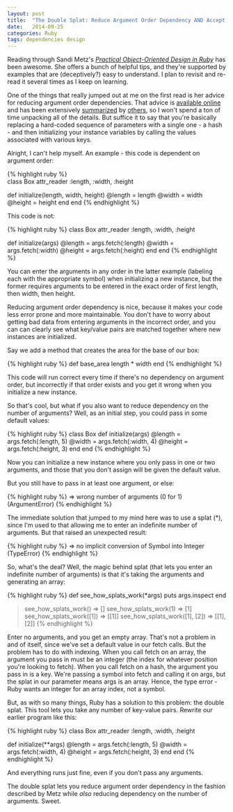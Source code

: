 ```yaml
---
layout: post
title:  "The Double Splat: Reduce Argument Order Dependency AND Accept an Indefinite Number of Arguments"
date:   2014-09-25 
categories: Ruby
tags: dependencies design
---
```


Reading through Sandi Metz's [*Practical Object-Oriented Design in Ruby*][poodr] has been awesome. She offers a bunch of helpful tips, and they're supported by examples that are (deceptively?) easy to understand. I plan to revisit and re-read it several times as I keep on learning.

One of the things that really jumped out at me on the first read is her advice for reducing argument order dependencies. That advice is [available online][metz_aod] and has been extensively [summarized][aod1] by [others][aod2], so I won't spend a ton of time unpacking  all of the details. But suffice it to say that you're basically replacing a hard-coded sequence of parameters with a single one - a hash - and then initializing your instance variables by calling the values associated with various keys.

Alright, I can't help myself. An example - this code is dependent on argument order:

{% highlight ruby %}  
class Box
  attr_reader :length, :width, :height

  def initialize(length, width, height)
    @length = length
    @width = width
    @height = height
  end
end
{% endhighlight %}

This code is not:

{% highlight ruby %}
class Box
  attr_reader :length, :width, :height

  def initialize(args)
    @length = args.fetch(:length)
    @width = args.fetch(:width)
    @height = args.fetch(:height)
  end
end
{% endhighlight %}

You can enter the arguments in any order in the latter example (labeling each with the appropriate symbol) when initializing a new instance, but the former requires arguments to be entered in the exact order of first length, then width, then height.

Reducing argument order dependency is nice, because it makes your code less error prone and more maintainable. You don't have to worry about getting bad data from entering arguments in the incorrect order, and you can can clearly see what key/value pairs are matched together where new instances are initialized.

Say we add a method that creates the area for the base of our box:

{% highlight ruby %}
def base_area
  length * width
end
{% endhighlight %}

This code will run correct every time if there's no dependency on argument order, but incorrectly if that order exists and you get it wrong when you initialize a new instance.

So that's cool, but what if you also want to reduce dependency on the number of arguments? Well, as an initial step, you could pass in some default values:

{% highlight ruby %}
class Box
  def initialize(args)
    @length = args.fetch(:length, 5)
    @width = args.fetch(:width, 4)
    @height = args.fetch(:height, 3)
  end
end
{% endhighlight %}

Now you can initialize a new instance where you only pass in one or two arguments, and those that you don't assign will be given the default value.

But you still have to pass in at least one argument, or else:

{% highlight ruby %}
=> wrong number of arguments (0 for 1) (ArgumentError)
{% endhighlight %}

The immediate solution that jumped to my mind here was to use a splat (*), since I'm used to that allowing me to enter an indefinite number of arguments. But that raised an unexpected result:

{% highlight ruby %}
=> no implicit conversion of Symbol into Integer (TypeError)
{% endhighlight %}

So, what's the deal? Well, the magic behind splat (that lets you enter an indefinite number of arguments) is that it's taking the arguments and generating an array:

{% highlight ruby %}
def see_how_splats_work(*args)
  puts args.inspect
end

> see_how_splats_work()
=> []
> see_how_splats_work(1)
=> [1]
> see_how_splats_work([1])
=> [[1]]
> see_how_splats_work([1], [2])
=> [[1], [2]]
{% endhighlight %}

Enter no arguments, and you get an empty array. That's not a problem in and of itself, since we've set a default value in our fetch calls. But the problem has to do with indexing. When you call fetch on an array, the argument you pass in must be an integer (the index for whatever position you're looking to fetch). When you call fetch on a hash, the argument you pass in is a key. We're passing a symbol into fetch and calling it on args, but the splat in our parameter means args is an array. Hence, the type error - Ruby wants an integer for an array index, not a symbol.

But, as with so many things, Ruby has a solution to this problem: the double splat. This tool lets you take any number of key-value pairs. Rewrite our earlier program like this:

{% highlight ruby %}
class Box
  attr_reader :length, :width, :height

  def initialize(**args)
    @length = args.fetch(:length, 5)
    @width = args.fetch(:width, 4)
    @height = args.fetch(:height, 3)
  end
end
{% endhighlight %}

And everything runs just fine, even if you don't pass any arguments.

The double splat lets you reduce argument order dependency in the fashion described by Metz while *also* reducing dependency on the number of arguments. Sweet.

[poodr]: http://www.poodr.com/
[metz_aod]: http://www.informit.com/articles/article.aspx?p=1946176&seqNum=2
[aod1]: http://www.technicalecstasy.net/removing-argument-order-dependency-in-ruby/
[aod2]: http://codequizzes.wordpress.com/2013/10/06/argument-order-dependencies/
